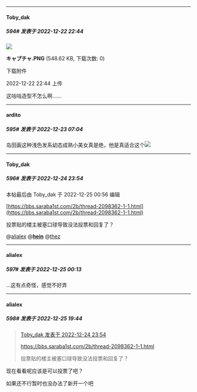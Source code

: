 

*****

####  Toby_dak  
##### 594#       发表于 2022-12-22 22:44

<img src="https://img.saraba1st.com/forum/202212/22/234435fg0c0hcoud7l074d.png" referrerpolicy="no-referrer">

<strong>キャプチャ.PNG</strong> (548.62 KB, 下载次数: 0)

下载附件

2022-12-22 22:44 上传

这咕咕造型不怎么啊……



*****

####  ardito  
##### 595#       发表于 2022-12-23 07:04

岛田画这种浅色发系幼态成熟小美女真是绝，他是真适合这个<img src="https://static.saraba1st.com/image/smiley/face2017/067.png" referrerpolicy="no-referrer">



*****

####  Toby_dak  
##### 596#       发表于 2022-12-24 23:54

 本帖最后由 Toby_dak 于 2022-12-25 00:56 编辑 

[https://bbs.saraba1st.com/2b/thread-2098362-1-1.html](https://bbs.saraba1st.com/2b/thread-2098362-1-1.html)

投票贴的楼主被塞口球导致没法投票和回复了？

@[alialex](https://bbs.saraba1st.com/2b/space-uid-243155.html) @<strong>[hein](https://bbs.saraba1st.com/2b/space-uid-3701.html)</strong> @[thez](https://bbs.saraba1st.com/2b/space-username-thez.html)



*****

####  alialex  
##### 597#       发表于 2022-12-25 00:13

...这有点奇怪，感觉不好弄



*****

####  alialex  
##### 598#       发表于 2022-12-25 19:44

<blockquote><a href="httphttps://bbs.saraba1st.com/2b/forum.php?mod=redirect&amp;goto=findpost&amp;pid=59077031&amp;ptid=2060079" target="_blank">Toby_dak 发表于 2022-12-24 23:54</a>

https://bbs.saraba1st.com/2b/thread-2098362-1-1.html

投票贴的楼主被塞口球导致没法投票和回复了？</blockquote>
现在看看呢应该是可以投票了吧？

如果还不行暂时也没办法了新开一个吧


